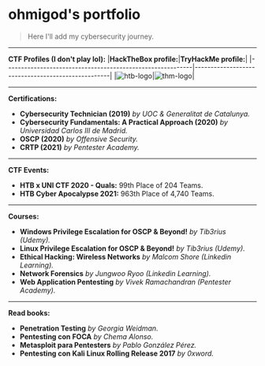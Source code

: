 # ohmigod's portfolio

>Here I'll add my cybersecurity journey.
_____

**CTF Profiles (I don't play lol):**
|**HackTheBox profile:**|**TryHackMe profile:**|
|-----------------------------------------------------------|---------------------------------------------------|
|![htb-logo](http://www.hackthebox.eu/badge/image/86046.jpg)|![thm-logo](https://i.ibb.co/pJr2hXL/ohmigod-1.png)|
_____

**Certifications:**

* **Cybersecurity Technician (2019)** _by UOC & Generalitat de Catalunya._
* **Cybersecurity Fundamentals: A Practical Approach (2020)** _by Universidad Carlos III de Madrid._
* **OSCP (2020)** _by Offensive Security._
* **CRTP (2021)** _by Pentester Academy._

_____

**CTF Events:**

* **HTB x UNI CTF 2020 - Quals:** 99th Place of 204 Teams.
* **HTB Cyber Apocalypse 2021:** 963th Place of 4,740 Teams.  

_____

**Courses:**

* **Windows Privilege Escalation for OSCP & Beyond!** _by Tib3rius (Udemy)._
* **Linux Privilege Escalation for OSCP & Beyond!** _by Tib3rius (Udemy)._
* **Ethical Hacking: Wireless Networks** _by Malcom Shore (Linkedin Learning)._
* **Network Forensics** _by Jungwoo Ryoo (Linkedin Learning)._
* **Web Application Pentesting** _by Vivek Ramachandran (Pentester Academy)._

_____

**Read books:**
* **Penetration Testing** _by Georgia Weidman._
* **Pentesting con FOCA** _by Chema Alonso._
* **Metasploit para Pentesters** _by Pablo González Pérez._
* **Pentesting con Kali Linux Rolling Release 2017** _by 0xword._

